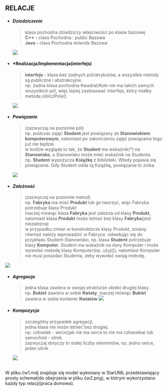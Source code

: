 ## RELACJE

* #### *Dziedziczenie*
  > klasa pochodna dziedziczy właściwości po klasie bazowej <br/>
  > **C++ -** class Pochodna : public Bazowa <br/>
  > **Java -** class Pochodna extends Bazowa <br/>
  <img src="https://github.com/JakubMakaruk/UMCS/blob/master/Inzynieria%20oprogramowania/%C4%87wiczenia2/zdj/dziedziczenie.png">
  
* #### *Realizacja/Implementacja(interfejs)
  > **interfejs** - klasa bez żadnych pól/atrybutów, a wszystkie metody są publiczne i abstrakcyjne. <br/>
  > np. żadna klasa pochodna Kwadrat/Koło nie ma takich samych wszystkich pól, więc lepiej zastosować interfejs, który miałby metodę obliczPole()
  <img src="https://github.com/JakubMakaruk/UMCS/blob/master/Inzynieria%20oprogramowania/%C4%87wiczenia2/zdj/realizacjaimplementacjainterfejs.png">
  
* #### *Powiązanie*
  > (zazwyczaj na poziomie pól) <br/>
  > np. podczas zajęć **Student** jest powiązany ze **Stanowiskiem komputerowym**, natomiast po zakończeniu zajęć powiązania tego już nie będzie. <br/>
  > w kodzie wygląda to tak, że **Student** ma wskaźnik(*) na **Stanowisko**, a Stanowisko może mieć wskaźnik na Studenta. <br/>
  > np. **Student** wypożycza **Książkę** z biblioteki. Wtedy pojawia się powiązanie. Gdy Student odda tą Książkę, powiązanie to znika. <br/>
  <img src="https://github.com/JakubMakaruk/UMCS/blob/master/Inzynieria%20oprogramowania/%C4%87wiczenia2/zdj/powiazanie.png">
  
* #### *Zależność*
  > (zazwyczaj na poziomie metod) <br/>
  > np. **Fabryka** ma mieć **Produkt** lub go tworzyć, więc Fabryka potrzebuje klasy Produkt <br/>
  > inaczej mówiąc klasa **Fabryka** jest zależna od klasy **Produkt**, natomiast klasa **Produkt** może istnieć bez klasy **Fabryka**(jest niezależna) <br/>
  > w przypadku zmian w konstruktorze klasy Produkt, zmiany również należy wprowadzić w Fabryce.
  > odwołując się do przykładu Student-Stanowisko, np. klasa **Student** potrzebuje klasy **Komputer**. Student ma wskaźnik na dany Komputer i może wywołać metodę klasy Komputer(np. użyj()), natomiast Komputer nie musi posiadać Studenta, żeby wywołać swoją metodę.
 <img src="https://github.com/JakubMakaruk/UMCS/blob/master/Inzynieria%20oprogramowania/%C4%87wiczenia2/zdj/zaleznosc.png"> 
 
* #### *Agregacja*
  > jedna klasa zawiera w swojej strukturze obiekt drugiej klasy. <br/>
  > np. **Bukiet** zawiera w sobie **Kwiaty**, inaczej mówiąc **Bukiet** zawiera w sobie kontener **Kwiatów**
  > <img src="https://github.com/JakubMakaruk/UMCS/blob/master/Inzynieria%20oprogramowania/%C4%87wiczenia2/zdj/agregacja.png">
  
* #### *Kompozycja*
  > szczególny przypadek agregacji, <br/>
  > jedna klasa nie może istnieć bez drugiej. <br/>
  > np. człowiek - serce(jak nie ma serca to nie ma człowieka) lub samochód - silnik. <br/>
  > zazwyczaj dotyczy to stałej liczby elementów, np. jedno serce, jeden silnik
  <img src="https://github.com/JakubMakaruk/UMCS/blob/master/Inzynieria%20oprogramowania/%C4%87wiczenia2/zdj/kompozycja.png">
<br/>
W pliku ćw1.mdj znajduje się model wykonany w StarUML przedstawiający prosty schemat(do obejrzenia w pliku ćw2.png), w którym wykorzystano każdy typ relacji(praca domowa).
